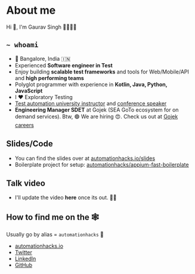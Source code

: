 # About me

Hi 👋, I'm Gaurav Singh 🧔🏻👨‍💻

## `~ whoami`

- 🏡 Bangalore, India 🇮🇳
- Experienced **Software engineer in Test**
- Enjoy building **scalable test frameworks** and tools for Web/Mobile/API and **high performing
  teams**
- Polyglot programmer with experience in **Kotlin, Java, Python, JavaScript**
- I ❤️ Exploratory Testing
- [Test automation university instructor](https://automationhacks.io/courses/) and
  [conference speaker](https://automationhacks.io/talks/)
- **Engineering Manager SDET** at Gojek (SEA GoTo ecosystem for on demand services). Btw, 🟢 We are
  hiring 😍. Check us out at [Gojek careers](https://career.gojek.com/)

## Slides/Code

- You can find the slides over at
  [automationhacks.io/slides](https://automationhacks.io/slides/2021/appium-conf/hello-appium-writing-your-first-tests/00-welcome/)
- Boilerplate project for setup:
  [automationhacks/appium-fast-boilerplate](https://github.com/automationhacks/appium-fast-boilerplate)

## Talk video

- I'll update the video **here** once its out. 🚀😉

## How to find me on the 🕸

Usually go by alias = `automationhacks` 🤖

- [automationhacks.io](https://automationhacks.io/)
- [Twitter](https://twitter.com/automationhacks)
- [LinkedIn](https://www.linkedin.com/in/automationhacks/)
- [GitHub](https://github.com/automationhacks)
